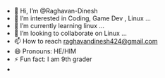 - 👋 Hi, I’m @Raghavan-Dinesh
- 👀 I’m interested in Coding, Game Dev , Linux ...
- 🌱 I’m currently learning linux ...
- 💞️ I’m looking to collaborate on Linux ...
- 📫 How to reach raghavandinesh424@gmail.com
- 😄 Pronouns: HE/HIM 
- ⚡ Fun fact: I am 9th grader
- 

<!---
Raghavan-Dinesh/Raghavan-Dinesh is a ✨ special ✨ repository because its `README.md` (this file) appears on your GitHub profile.
You can click the Preview link to take a look at your changes.
--->
